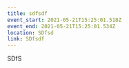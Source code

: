 ```yaml
---
title: sdfsdf
event_start: 2021-05-21T15:25:01.518Z
event_end: 2021-05-21T15:25:01.534Z
location: SDfsd
link: SDfsdf
---
```

SDfS